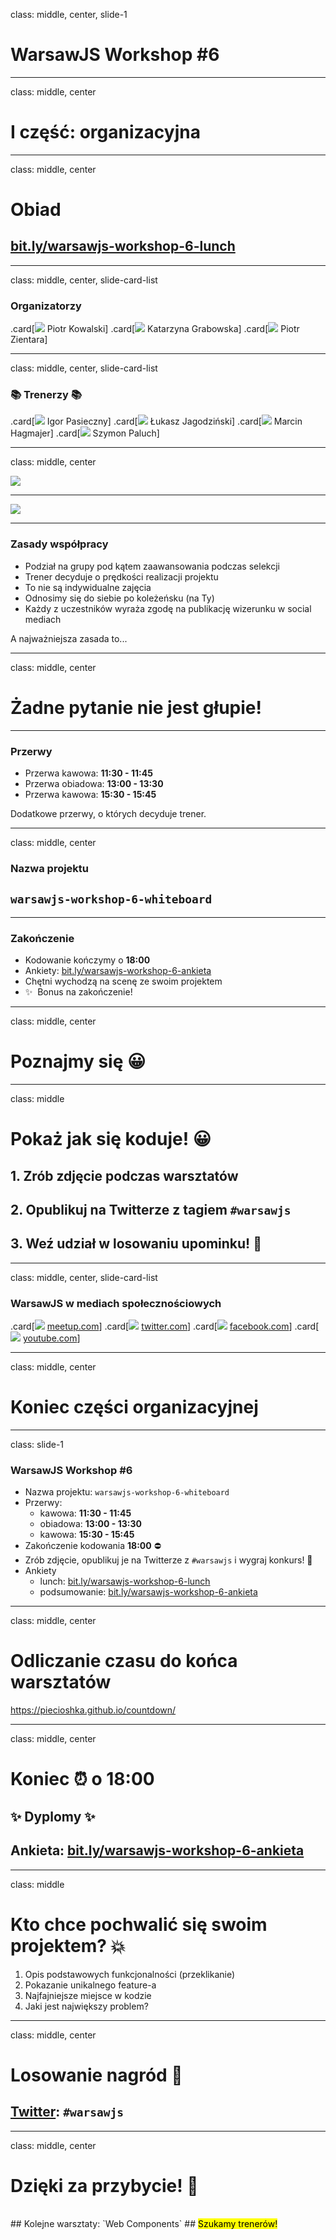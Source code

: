 class: middle, center, slide-1

# WarsawJS Workshop #6

---

class: middle, center

# I część: organizacyjna

---

class: middle, center

# Obiad

## [bit.ly/warsawjs-workshop-6-lunch][lunch]

---

class: middle, center, slide-card-list

### Organizatorzy

.card[![](./images/hosts/piotr-kowalski.jpg) Piotr Kowalski]
.card[![](./images/hosts/katarzyna-grabowska.jpg) Katarzyna Grabowska]
.card[![](./images/hosts/piotr-zientara.jpg) Piotr Zientara]

---

class: middle, center, slide-card-list

### &#x1F4DA; Trenerzy &#x1F4DA;

.card[![](./images/trainers/igor-pasieczny.jpg) Igor Pasieczny]
.card[![](./images/trainers/lukasz-jagodzinski.jpg) Łukasz Jagodziński]
.card[![](./images/trainers/marcin-hagmajer.jpg) Marcin Hagmajer]
.card[![](./images/trainers/szymon-paluch.jpg) Szymon Paluch]

---

class: middle, center

![](./images/sponsors/artificial-logo-394x110.png)

<hr/>

![](./images/sponsors/software-plant-logo-500x210.png)

---

### Zasady współpracy

* Podział na grupy pod kątem zaawansowania podczas selekcji
* Trener decyduje o prędkości realizacji projektu
* To nie są indywidualne zajęcia
* Odnosimy się do siebie po koleżeńsku (na Ty)
* Każdy z uczestników wyraża zgodę na publikację wizerunku w social mediach

A najważniejsza zasada to...

---

class: middle, center

# Żadne pytanie nie jest głupie!

---

### Przerwy

* Przerwa kawowa: **11:30 - 11:45** 
* Przerwa obiadowa: **13:00 - 13:30**
* Przerwa kawowa: **15:30 - 15:45**

Dodatkowe przerwy, o których decyduje trener.

---

class: middle, center

### Nazwa projektu

## `warsawjs-workshop-6-whiteboard`

---

### Zakończenie

* Kodowanie kończymy o **18:00**
* Ankiety: [bit.ly/warsawjs-workshop-6-ankieta][ankieta]
* Chętni wychodzą na scenę ze swoim projektem
* &#x2728;&#0160; Bonus na zakończenie!

---

class: middle, center

# Poznajmy się &#x1F600;

---

class: middle

# Pokaż jak się koduje! &#x1F600;

## 1. Zrób zdjęcie podczas warsztatów
## 2. Opublikuj na Twitterze z tagiem `#warsawjs`
## 3. Weź udział w losowaniu upominku! &#x1F455;

---

class: middle, center, slide-card-list

### **WarsawJS** w mediach społecznościowych

.card[![](./images/social/meetup.png) [meetup.com](http://meetup.com/warsawjs)]
.card[![](./images/social/twitter.png) [twitter.com](http://twitter.com/warsawjs)]
.card[![](./images/social/facebook.png) [facebook.com](http://facebook.com/warsawjs)]
.card[![](./images/social/youtube.png) [youtube.com](http://youtube.com/warsawjs)]

---

class: middle, center

# Koniec części organizacyjnej

---

class: slide-1

### WarsawJS Workshop #6

* Nazwa projektu: `warsawjs-workshop-6-whiteboard`
* Przerwy:
    - kawowa: **11:30 - 11:45** 
    - obiadowa: **13:00 - 13:30**
    - kawowa: **15:30 - 15:45**
* Zakończenie kodowania **18:00** &#x26D4;
* Zrób zdjęcie, opublikuj je na Twitterze z `#warsawjs` i wygraj konkurs! &#x1F455;
* Ankiety
    - lunch: [bit.ly/warsawjs-workshop-6-lunch][lunch]
    - podsumowanie: [bit.ly/warsawjs-workshop-6-ankieta][ankieta]

---

class: middle, center

# Odliczanie czasu do końca warsztatów

https://piecioshka.github.io/countdown/

---

class: middle, center

# Koniec &#x23F0; o 18:00

## &#x2728; Dyplomy &#x2728;
## Ankieta: [bit.ly/warsawjs-workshop-6-ankieta][ankieta]

---

class: middle

# Kto chce pochwalić się swoim projektem? &#x1F4A5;

1. Opis podstawowych funkcjonalności (przeklikanie)
2. Pokazanie unikalnego feature-a
3. Najfajniejsze miejsce w kodzie
4. Jaki jest największy problem?

---

class: middle, center

# Losowanie nagród &#x1F381;

## [Twitter][twitter-hashtag]: `#warsawjs`

---

class: middle, center

# Dzięki za przybycie! &#x1F389;
<br/>
## Kolejne warsztaty: `Web Components`
## <mark>Szukamy trenerów!</mark>


[ankieta]: http://bit.ly/warsawjs-workshop-6-ankieta
[lunch]: http://bit.ly/warsawjs-workshop-6-lunch
[twitter-hashtag]: https://twitter.com/search?f=tweets&vertical=default&q=%23warsawjs

